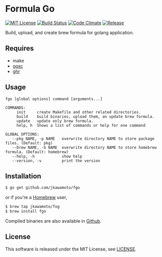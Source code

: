 # Formula Go
[![MIT License](https://img.shields.io/badge/license-MIT-blue.svg?style=flat)](LICENSE)
[![Build Status](https://travis-ci.org/jkawamoto/fgo.svg?branch=master)](https://travis-ci.org/jkawamoto/fgo)
[![Code Climate](https://codeclimate.com/github/jkawamoto/fgo/badges/gpa.svg)](https://codeclimate.com/github/jkawamoto/fgo)
[![Release](https://img.shields.io/badge/release-0.2.3-brightgreen.svg)](https://github.com/jkawamoto/fgo/releases/tag/v0.2.3)

Build, upload, and create brew formula for golang application.

## Requires
* make
* [goxc](https://github.com/laher/goxc)
* [ghr](https://github.com/tcnksm/ghr)


## Usage

~~~
fgo [global options] command [arguments...]

COMMANDS:
     init     create Makefile and other related directories.
     build    build binaries, upload them, an update brew formula.
     update   update only brew formula.
     help, h  Shows a list of commands or help for one command

GLOBAL OPTIONS:
   --pkg NAME, -p NAME   overwrite directory NAME to store package files. (Default: pkg)
   --brew NAME, -b NAME  overwrite directory NAME to store homebrew formula. (Default: homebrew)
   --help, -h            show help
   --version, -v         print the version
~~~


## Installation
```sh
$ go get github.com/jkawamoto/fgo
```
or if you're a [Homebrew](http://brew.sh/) user,

```sh
$ brew tap jkawamoto/fog
$ brew install fgo
```

Compiled binaries are also available in
[Github](https://github.com/jkawamoto/fgo/releases).


## License
This software is released under the MIT License, see [LICENSE](LICENSES.md).
